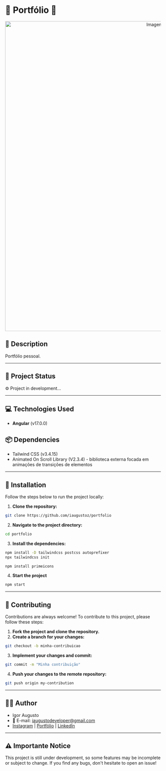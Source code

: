# 🎨 Portfólio 🎨

<div align="center">
<img src="" width="1000px" alt="Imagem do site" title="Imagem do site"/>
</div>

## 📜 **Description**

Portfólio pessoal.

---

## 🚀 **Project Status**

⚙️ Project in development...

---

## 💻 **Technologies Used**

- **Angular** (v17.0.0)

## 📦 **Dependencies**

- Tailwind CSS (v3.4.15)
- Animated On Scroll Library (V2.3.4) - biblioteca externa focada em animações de transições de elementos

---

## 🔧 **Installation**

Follow the steps below to run the project locally:

1. **Clone the repository:**

```bash
git clone https://github.com/iaugustoz/portfolio
```

2. **Navigate to the project directory:**

```bash
cd portfolio
```

3. **Install the dependencies:**

```bash
npm install -D tailwindcss postcss autoprefixer
npx tailwindcss init

npm install primeicons
```

4. **Start the project**

```bash
npm start
```

---

## 🤝 Contributing

Contributions are always welcome! To contribute to this project, please follow these steps:

1. **Fork the project and clone the repository.**
2. **Create a branch for your changes:**

```bash
git checkout -b minha-contribuicao
```

3. **Implement your changes and commit:**

```bash
git commit -m "Minha contribuição"
```

4. **Push your changes to the remote repository:**

```bash
git push origin my-contribution
```

---

## 👨‍💻 Author

- Igor Augusto
- 📧 E-mail: iaugustodeveloper@gmail.com
- [Instagram](https://www.instagram.com/iaugusto__/) | [Portfólio](https://iaugusto.vercel.app/) | [LinkedIn](https://www.linkedin.com/in/igorbrz/)

---

## ⚠️ Importante Notice

This project is still under development, so some features may be incomplete or subject to change. If you find any bugs, don't hesitate to open an issue!
